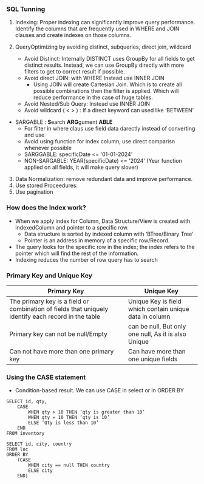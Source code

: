 ### SQL Tunning 

1. Indexing:  Proper indexing can significantly improve query performance. Identify the columns that are frequently used in WHERE and JOIN clauses and create indexes on those columns.

2. QueryOptimizing by avoiding distinct, subqueries, direct join, wildcard
	- Avoid Distinct: Internally DISTINCT uses GroupBy for all fields to get distinct results.
	Instead, we can use GroupBy directly with more filters to get to correct result if possible.
	- Avoid direct JOIN: with WHERE Instead use INNER JOIN	
		- Using JOIN will create Cartesian Join. Which is to create all possible combinations then the filter is applied. Which will reduce performance in the case of huge tables.
	- Avoid Nested/Sub Query: Instead use INNER  JOIN
	- Avoid wildcard ( < > ) : If a direct keyword can used like ‘BETWEEN’
 - SARGABLE : **S**earch **ARG**gument **ABLE**
   -  For filter in where claus use field data darectly instead of converting and use
   -  Avoid using function for index column, use direct comparisn whenever possible
   -  SARGGABLE: specificDate <= '01-01-2024'
   -  NON-SARGABLE: YEAR(specificDate) <= '2024' (Year function applied on all fields, it will make query slover)
3. Data Normalization: remove redundant data and improve performance.
4. Use stored Proceedures:
5. Use pagination


 ### How does the Index work?
- When we apply index for Column, Data Structure/View is created with indexedColumn and pointer to a specific row. 
	- Data structure is sorted by indexed column with ‘BTree/Binary Tree’
	- Pointer is an address in memory of a specific row/Record.
- The query looks for the specific row in the index; the index refers to the pointer which will find the rest of the information.
- Indexing reduces the number of row query has to search

### Primary Key and Unique Key

| Primary Key | Unique Key |
|---|---|
| The primary key is a field or combination of fields that uniquely identify each record in the table | Unique Key is field which contain unique data in column |
| Primary key can not be null/Empty | can be null, But only one null, As it is also Unique |
| Can not have more than one primary key | Can have more than one unique fields | 

### Using the CASE statement
- Condition-based result. We can use CASE in select or in ORDER BY

```
SELECT id, qty,
	CASE
		WHEN qty > 10 THEN ‘qty is greater than 10’
		WHEN qty = 10 THEN ‘qty is 10’
		ELSE ‘Qty is less than 10’
	END
FROM inventory
```
```
SELECT id, city, country
FROM loc
ORDER BY
	(CASE
		WHEN city == null THEN country
		ELSE city
	END)
```
